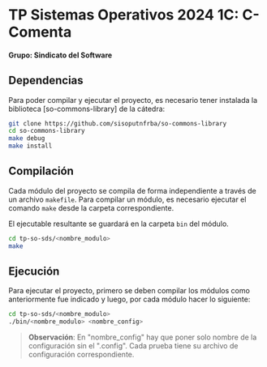 # TP Sistemas Operativos 2024 1C: C-Comenta

#### Grupo: Sindicato del Software

## Dependencias

Para poder compilar y ejecutar el proyecto, es necesario tener instalada la
biblioteca [so-commons-library] de la cátedra:

```bash
git clone https://github.com/sisoputnfrba/so-commons-library
cd so-commons-library
make debug
make install
```

## Compilación

Cada módulo del proyecto se compila de forma independiente a través de un
archivo `makefile`. Para compilar un módulo, es necesario ejecutar el comando
`make` desde la carpeta correspondiente.

El ejecutable resultante se guardará en la carpeta `bin` del módulo.

```bash
cd tp-so-sds/<nombre_modulo>
make
```

## Ejecución

Para ejecutar el proyecto, primero se deben compilar los módulos como anteriormente fue indicado y luego, por cada módulo hacer lo siguiente:

```bash
cd tp-so-sds/<nombre_modulo>
./bin/<nombre_modulo> <nombre_config>
```

> **Observación**: En "nombre_config" hay que poner solo nombre de la configuración sin el ".config". Cada prueba tiene su archivo de configuración correspondiente.


